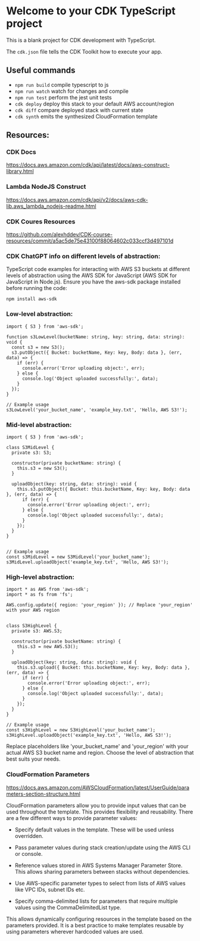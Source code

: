 # Welcome to your CDK TypeScript project

This is a blank project for CDK development with TypeScript.

The `cdk.json` file tells the CDK Toolkit how to execute your app.

## Useful commands

* `npm run build`   compile typescript to js
* `npm run watch`   watch for changes and compile
* `npm run test`    perform the jest unit tests
* `cdk deploy`      deploy this stack to your default AWS account/region
* `cdk diff`        compare deployed stack with current state
* `cdk synth`       emits the synthesized CloudFormation template




## Resources:
### CDK Docs
https://docs.aws.amazon.com/cdk/api/latest/docs/aws-construct-library.html
### Lambda NodeJS Construct
https://docs.aws.amazon.com/cdk/api/v2/docs/aws-cdk-lib.aws_lambda_nodejs-readme.html
### CDK Coures Resources
https://github.com/alexhddev/CDK-course-resources/commit/a5ac5de75e43100f88064602c033ccf3d497101d

### CDK ChatGPT info on different levels of abstraction: 

TypeScript code examples for interacting with AWS S3 buckets at different levels of abstraction using the AWS SDK for JavaScript (AWS SDK for JavaScript in Node.js). Ensure you have the aws-sdk package installed before running the code:

```
npm install aws-sdk
```
### Low-level abstraction:

```
import { S3 } from 'aws-sdk';

function s3LowLevel(bucketName: string, key: string, data: string): void {
  const s3 = new S3();
  s3.putObject({ Bucket: bucketName, Key: key, Body: data }, (err, data) => {
    if (err) {
      console.error('Error uploading object:', err);
    } else {
      console.log('Object uploaded successfully:', data);
    }
  });
}

// Example usage
s3LowLevel('your_bucket_name', 'example_key.txt', 'Hello, AWS S3!');

```

### Mid-level abstraction:


```
import { S3 } from 'aws-sdk';

class S3MidLevel {
  private s3: S3;

  constructor(private bucketName: string) {
    this.s3 = new S3();
  }

  uploadObject(key: string, data: string): void {
    this.s3.putObject({ Bucket: this.bucketName, Key: key, Body: data }, (err, data) => {
      if (err) {
        console.error('Error uploading object:', err);
      } else {
        console.log('Object uploaded successfully:', data);
      }
    });
  }
}


// Example usage
const s3MidLevel = new S3MidLevel('your_bucket_name');
s3MidLevel.uploadObject('example_key.txt', 'Hello, AWS S3!');
```



### High-level abstraction:


```
import * as AWS from 'aws-sdk';
import * as fs from 'fs';

AWS.config.update({ region: 'your_region' }); // Replace 'your_region' with your AWS region


class S3HighLevel {
  private s3: AWS.S3;

  constructor(private bucketName: string) {
    this.s3 = new AWS.S3();
  }

  uploadObject(key: string, data: string): void {
    this.s3.upload({ Bucket: this.bucketName, Key: key, Body: data }, (err, data) => {
      if (err) {
        console.error('Error uploading object:', err);
      } else {
        console.log('Object uploaded successfully:', data);
      }
    });
  }
}

// Example usage
const s3HighLevel = new S3HighLevel('your_bucket_name');
s3HighLevel.uploadObject('example_key.txt', 'Hello, AWS S3!');

```

Replace placeholders like 'your_bucket_name' and 'your_region' with your actual AWS S3 bucket name and region. Choose the level of abstraction that best suits your needs.

### CloudFormation Parameters

https://docs.aws.amazon.com/AWSCloudFormation/latest/UserGuide/parameters-section-structure.html

CloudFormation parameters allow you to provide input values that can be used throughout the template. This provides flexibility and reusability. There are a few different ways to provide parameter values:

- Specify default values in the template. These will be used unless overridden.

- Pass parameter values during stack creation/update using the AWS CLI or console.

- Reference values stored in AWS Systems Manager Parameter Store. This allows sharing parameters between stacks without dependencies.

- Use AWS-specific parameter types to select from lists of AWS values like VPC IDs, subnet IDs etc.

- Specify comma-delimited lists for parameters that require multiple values using the 
CommaDelimitedList type.

This allows dynamically configuring resources in the template based on the parameters provided. It is a best practice to make templates reusable by using parameters wherever hardcoded values are used.
